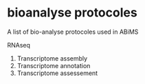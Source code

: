 # bioanalyse protocoles
A list of bio-analyse protocoles used in ABiMS

RNAseq
1. Transcriptome assembly 
2. Transcriptome annotation
3. Transcriptome assessement
